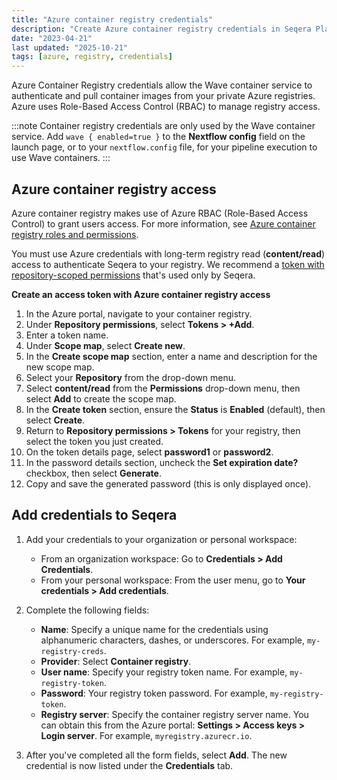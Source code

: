 ```yaml
---
title: "Azure container registry credentials"
description: "Create Azure container registry credentials in Seqera Platform."
date: "2023-04-21"
last updated: "2025-10-21"
tags: [azure, registry, credentials]
---
```


Azure Container Registry credentials allow the Wave container service to authenticate and pull container images from your private Azure registries. Azure uses Role-Based Access Control (RBAC) to manage registry access.

:::note
Container registry credentials are only used by the Wave container service. Add `wave { enabled=true }` to the **Nextflow config** field on the launch page, or to your `nextflow.config` file, for your pipeline execution to use Wave containers.
:::

## Azure container registry access

Azure container registry makes use of Azure RBAC (Role-Based Access Control) to grant users access. For more information, see [Azure container registry roles and permissions](https://learn.microsoft.com/en-us/azure/container-registry/container-registry-roles).

You must use Azure credentials with long-term registry read (**content/read**) access to authenticate Seqera to your registry. We recommend a [token with repository-scoped permissions](https://learn.microsoft.com/en-us/azure/container-registry/container-registry-repository-scoped-permissions) that's used only by Seqera.

**Create an access token with Azure container registry access**

1. In the Azure portal, navigate to your container registry.
2. Under **Repository permissions**, select **Tokens > +Add**.
3. Enter a token name.
4. Under **Scope map**, select **Create new**.
5. In the **Create scope map** section, enter a name and description for the new scope map.
6. Select your **Repository** from the drop-down menu.
7. Select **content/read** from the **Permissions** drop-down menu, then select **Add** to create the scope map.
8. In the **Create token** section, ensure the **Status** is **Enabled** (default), then select **Create**.
9. Return to **Repository permissions > Tokens** for your registry, then select the token you just created.
10. On the token details page, select **password1** or **password2**.
11. In the password details section, uncheck the **Set expiration date?** checkbox, then select **Generate**.
12. Copy and save the generated password (this is only displayed once).

## Add credentials to Seqera

1.  Add your credentials to your organization or personal workspace:
    - From an organization workspace: Go to **Credentials > Add Credentials**.
    - From your personal workspace: From the user menu, go to **Your credentials > Add credentials**.

2.  Complete the following fields:

    - **Name**: Specify a unique name for the credentials using alphanumeric characters, dashes, or underscores. For example, `my-registry-creds`.
    - **Provider**: Select **Container registry**.
    - **User name**: Specify your registry token name. For example, `my-registry-token`.
    - **Password**: Your registry token password. For example, `my-registry-token`.
    - **Registry server**: Specify the container registry server name. You can obtain this from the Azure portal: **Settings > Access keys > Login server**. For example, `myregistry.azurecr.io`.

3.  After you've completed all the form fields, select **Add**. The new credential is now listed under the **Credentials** tab.
